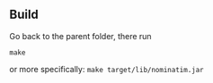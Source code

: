 ## Build

Go back to the parent folder, there run

`make`

or more specifically: `make target/lib/nominatim.jar`

